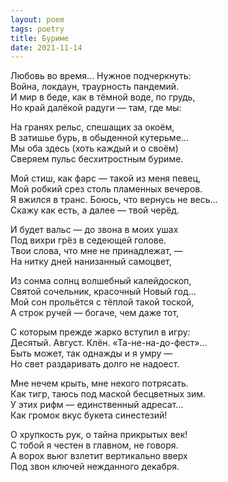 ```yaml
---
layout: poem
tags: poetry
title: Буриме
date: 2021-11-14
---
```


Любовь во время... Нужное подчеркнуть:<br>
Война, локдаун, траурность пандемий.<br>
И мир в беде, как в тёмной воде, по грудь,<br>
Но край далёкой радуги — там, где мы:<br>

На гранях рельс, спешащих за окоём,<br>
В затишье бурь, в обыденной кутерьме...<br>
Мы оба здесь (хоть каждый и о своём)<br>
Сверяем пульс бесхитростным буриме.<br>

Мой стиш, как фарс — такой из меня певец,<br>
Мой робкий срез столь пламенных вечеров.<br>
Я вжился в транс. Боюсь, что вернусь не весь...<br>
Скажу как есть, а далее — твой черёд.<br>

И будет вальс — до звона в моих ушах<br>
Под вихри грёз в седеющей голове.<br>
Твои слова, что мне не принадлежат, —<br>
На нитку дней нанизанный самоцвет,<br>

Из сонма солнц волшебный калейдоскоп,<br>
Святой сочельник, красочный Новый год...<br>
Мой сон прольётся с тёплой такой тоской,<br>
А строк ручей — богаче, чем даже тот,<br>

С которым прежде жарко вступил в игру:<br>
Десятый. Август. Клён. «Та-не-на-до-фест»...<br>
Быть может, так однажды и я умру —<br>
Но свет раздаривать долго не надоест.<br>

Мне нечем крыть, мне некого потрясать.<br>
Как тигр, таюсь под маской бесцветных зим.<br>
У этих рифм — единственный адресат...<br>
Как громок вкус букета синестезий!<br>

О хрупкость рук, о тайна прикрытых век!<br>
С тобой я честен в главном, не говоря.<br>
А ворох вьюг взлетит вертикально вверх<br>
Под звон ключей нежданного декабря.
